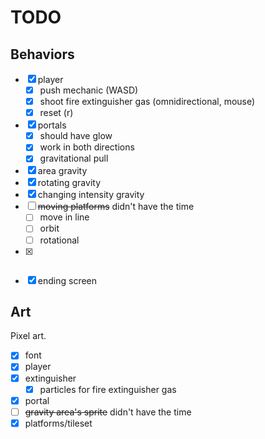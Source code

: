 # TODO

## Behaviors

- [x] player
  - [x] push mechanic (WASD)
  - [x] shoot fire extinguisher gas (omnidirectional, mouse)
  - [x] reset (r)
- [x] portals
  - [x] should have glow
  - [x] work in both directions
  - [x] gravitational pull
- [x] area gravity
- [x] rotating gravity
- [x] changing intensity gravity
- [ ] ~~moving platforms~~ didn't have the time
  - [ ] move in line
  - [ ] orbit
  - [ ] rotational
- [x] ~~~15 levels~~ Only 5
- [x] ending screen

## Art

Pixel art.

- [x] font
- [x] player
- [x] extinguisher
  - [x] particles for fire extinguisher gas
- [x] portal
- [ ] ~~gravity area's sprite~~ didn't have the time
- [x] platforms/tileset